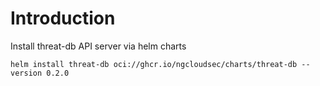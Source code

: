 # Introduction

Install threat-db API server via helm charts

```
helm install threat-db oci://ghcr.io/ngcloudsec/charts/threat-db --version 0.2.0
```
